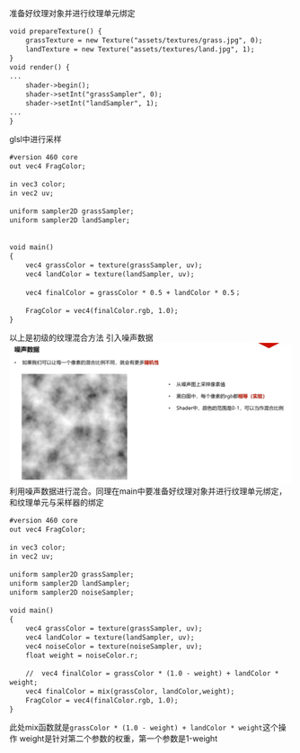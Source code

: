 准备好纹理对象并进行纹理单元绑定
```
void prepareTexture() {
	grassTexture = new Texture("assets/textures/grass.jpg", 0);
	landTexture = new Texture("assets/textures/land.jpg", 1);
}
void render() {
...
	shader->begin();
	shader->setInt("grassSampler", 0);
	shader->setInt("landSampler", 1);
...
}
```
glsl中进行采样
```
#version 460 core
out vec4 FragColor;

in vec3 color;
in vec2 uv;

uniform sampler2D grassSampler;
uniform sampler2D landSampler;


void main()
{
	vec4 grassColor = texture(grassSampler, uv);
	vec4 landColor = texture(landSampler, uv);
	
	vec4 finalColor = grassColor * 0.5 + landColor * 0.5；

	FragColor = vec4(finalColor.rgb, 1.0);
}
```
以上是初级的纹理混合方法
引入噪声数据
![输入图片说明](/imgs/2024-10-26/QHNsbnmtecnWcZta.png)
利用噪声数据进行混合。同理在main中要准备好纹理对象并进行纹理单元绑定，和纹理单元与采样器的绑定
```
#version 460 core
out vec4 FragColor;

in vec3 color;
in vec2 uv;

uniform sampler2D grassSampler;
uniform sampler2D landSampler;
uniform sampler2D noiseSampler;

void main()
{
	vec4 grassColor = texture(grassSampler, uv);
	vec4 landColor = texture(landSampler, uv);
	vec4 noiseColor = texture(noiseSampler, uv);
	float weight = noiseColor.r;
	
	//	vec4 finalColor = grassColor * (1.0 - weight) + landColor * weight;
	vec4 finalColor = mix(grassColor, landColor,weight);
	FragColor = vec4(finalColor.rgb, 1.0);
}
```
此处mix函数就是`grassColor * (1.0 - weight) + landColor * weight`这个操作
weight是针对第二个参数的权重，第一个参数是1-weight
<!--stackedit_data:
eyJoaXN0b3J5IjpbMTc4NzA3NzAwNSwtMjczMjU2MDQ1XX0=
-->